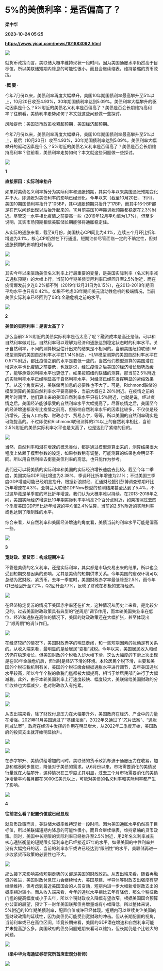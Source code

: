 # 5%的美债利率：是否偏高了？
**梁中华**

**2023-10-24 05:25**

**https://www.yicai.com/news/101883092.html**

![](https://imgcdn.yicai.com/uppics/slides/2023/10/f3c0e3de4689346619c75fcdc927b2fd.jpg)

就货币政策而言，美联储大概率维持现状一段时间。因为美国通胀水平仍然高于目标值，所以美联储短期内降息的可能性很小，而且会继续缩表，维持紧缩的货币政策。

**·概 要 ·**

今年7月份以来，美债利率再度大幅攀升，美国10年期国债利率最高攀升至5%以上，10月20日收至4.93%，30年期国债利率达到5.09%。美债利率大幅攀升的驱动因素是什么？5%附近的美债名义利率是否偏高了？美债是否会长期维持高利率？往前看，美债利率走势如何？本文就这些问题做一些探讨。

风险提示：美国货币政策收紧超预期，美国经济超预期。

今年7月份以来，美债利率再度大幅攀升，美国10年期国债利率最高攀升至5%以上，最后（10月20日）收至4.93%，30年期国债利率达到5.09%。美债利率大幅攀升的驱动因素是什么？5%附近的美债名义利率是否偏高了？美债是否会长期维持高利率？往前看，美债利率走势如何？本文就这些问题做一些探讨。

![](https://imgcdn.yicai.com/uppics/images/2023/10/2305a53b3dac2a8fa8a1648629f3c2a3.jpg)

**1**

**直接原因：实际利率抬升**

如果将美债名义利率拆分为实际利率和通胀预期，其实今年以来美国通胀预期变化并不大，即通胀对美债利率的影响已经弱化。今年以来（截至10月20日，下同），美国10期国债利率抬升了105BP，其中通胀预期只抬升了17BP，而其中16个BP都是在巴以问题出现以后抬升起来的，10月前美国10年期通胀预期都稳定在2.3%附近。尽管这一水平相比疫情之前要高一些（2019年12月平均值为1.7%），但至少说明，其实市场预期相信美联储长期能够将通胀稳定住。

从实际的通胀来看，截至9月份，美国核心CPI同比为4.1%，连续三个月环比折年增速为3.1%，核心CPI仍然在下行通道。短期油价尽管面临一定的不确定性，但对通胀预期的影响相对有限。

![](https://imgcdn.yicai.com/uppics/images/2023/10/d9c49a980ccdbc57d18631c5e1ffb6fb.jpg)

![](https://imgcdn.yicai.com/uppics/images/2023/10/3ec4b3c7ed511ce0a383870ab4d1a0bd.jpg)

其实今年以来驱动美债名义利率上行最重要的变量，是美国实际利率（名义利率减去通胀预期）的大幅上行。当前10年期美债实际利率已经回升至2.5%附近，而在疫情爆发前夕连0.2%都不到（2019年12月31日为0.15%），在2013-2018年期间平均水平也只有0.42%。如果不考虑08年期间美元流动性危机的极端情况，当前美债实际利率已经回到了08年金融危机之前的水平。

![](https://imgcdn.yicai.com/uppics/images/2023/10/b55c0f0eb1ac478fca399d3552ed2c57.jpg)

**2**

**美债的实际利率：是否太高了？**

那么当前2.5%附近的美债实际利率是否太高了呢？融资成本是高还是低，可以和自然利率做对比，自然利率可以理解为经济和通胀达到稳定状态时的利率水平。关于自然利率，不同的测算模型估计出来的结果是不相同的。当前美国纽约联储LW模型测算的美国自然利率水平在1.14%附近，HLW模型测算的美国自然利率水平在0.57%附近，都比疫情之前的水平是要低一些的。当然他们模型测算的美国潜在增速水平也比疫情之前要低，也就是说，经过疫情之后美国的经济增长趋势放缓了，能够承受的利率水平也更低了。如果按照纽约联储的测算，那当前2.5%附近的实际利率水平已经明显高于自然利率水平，对经济已经在发挥明显的紧缩效果了。从这个角度来说，美联储再加息的必要性也不大了。可是，Richmond联储的模型测算的美国自然利率水平要高很多，当前大概在2.28%附近。在疫情之前的两年时间里，他们算出来的美国自然利率水平只有1.5%附近，也就是说，经过疫情之后，美国经济能够承受的自然利率水平大幅提高了。尽管疫情之后，美国至今的经济增速都没有比疫情之前高，但影响自然利率水平的因素比较多，不仅仅是经济增长，还有人口结构、财政赤字、贸易赤字，等等，所以美国的自然利率确实是可能提高的。不过即使和Richmond联储测算的2%以上的自然利率相比，当前2.5%附近的美债实际利率水平也是太高了，也是达到了紧缩的目的。

![](https://imgcdn.yicai.com/uppics/images/2023/10/5d0bbbe26c7a45a89993f3e950599b10.jpg)

当然，自然利率和潜在增速的概念类似，都是通过模型测算出来的，测算结果很大程度上依赖于模型参数的设定，如果参数稍有调整，可能测算的结果也会明显不同。所以用自然利率去衡量美债利率的高低，也只能作为参考。

我们还可以将美债的实际利率和美国的实际经济增长速度去比较。截至今年二季度，美国实际GDP同比增速为2.38%，季调环比折年增速为2.1%；不过美国三季度GDP增速可能已经明显抬升，根据新浪财经、汇通财经援引彭博调查预期环比折年增速在4.3%，亚特兰大联储GDPNow模型的预测结果甚至达到了5.4%，不过这毕竟是单季度的环比折年增速，我们认为大概率难以持续。在2013-2018年之间，美国实际经济增速比10年期实际利率平均高2个百分点附近，如果按照过去四个季度美国GDP环比折年增速的平均值2.4%估算，当前的2.5%附近的实际利率或也达到了限制性的水平。

综合来看，从自然利率和美国经济增速的角度看，美债当前的利率水平可能是偏高一些。

![](https://imgcdn.yicai.com/uppics/images/2023/10/1b3469baaec7096cfc6177cbdd12353b.jpg)

**3**

**宽财政、紧货币：构成短期冲击**

不管是美债的名义利率，还是实际利率，其实都是市场交易出来的结果，所以也会受到短期交易因素的影响，尤其是美债的短期供求关系。今年美国的宏观环境可以总结为宽财政、紧货币。去年一季度时，美国财政赤字率最低降至2.5%，而今年Q1已经回升至7.2%，Q2回升至7.7%，反映了财政在积极的支持经济。

![](https://imgcdn.yicai.com/uppics/images/2023/10/d55f34215720f318395ba46837d4d656.jpg)

在经济稳定复苏的情况下美国赤字率还在扩大，这种情况从历史上来看，是比较少见的。过去美国财政政策具有典型的“逆周期”调节作用，而本轮美国失业率在低位、经济和通胀在高位的情况下，美国的财政政策还在大幅扩张，甚至体现出了“顺周期”的调节作用。

![](https://imgcdn.yicai.com/uppics/images/2023/10/3f28c3ae766b28dea599eb599675f385.jpg)

在经济较好的情况下，美国财政赤字的明显走阔，和一些短期因素的扰动是有关系的。从收入端来看，最明显的是给居民“变相”减税。今年以来，美国居民收入和经济仍在稳定增长，但美国财政的个税收入却大幅下滑，这么大幅度的下滑上次出现是在08年金融危机后，但当时是经济下滑的环境。本轮居民个税下滑，主要和美国的个税征税机制有关，美国的个税征缴会根据通胀水平进行调节，去年美国通胀水平较高，所以今年个税的收税门槛都被大幅提高，相当于给居民部门进行了大幅减税。此外，由于本轮美国利率上行速度较快、幅度较大，美联储给美国财政的分红收益也大幅减少，也对财政收入有拖累。

![](https://imgcdn.yicai.com/uppics/images/2023/10/6f51515d208f00d9e321afd681e3a992.jpg)

![](https://imgcdn.yicai.com/uppics/images/2023/10/df92c0b330a9e3cbb6230180dce3219e.jpg)

从支出端来看，除了财政付息压力在大幅攀升外，美国政府在经济、产业中的力量在增强。2021年11月美国通过了“基建法案”，2022年又通过了“芯片法案”、“通胀削减法案”，政府在经济中发挥的作用在明显增大，从2022年二季度开始，美国政府的投资支出就开始明显抬升。

![](https://imgcdn.yicai.com/uppics/images/2023/10/990a9806051e0e4d8eeba097b9901170.jpg)

![](https://imgcdn.yicai.com/uppics/images/2023/10/39f4570132421fabe378433e6d1be053.jpg)

在赤字攀升、美债供给增加的同时，美联储的货币政策却迫于通胀压力在收紧，加息和缩表同步推进，降低对于美债的需求。从6月份以来，市场需要消化的美债发行量就在大幅攀升，这种情况在三季度尤其明显，过去三个月市场需要消化的美债净增量平均每月都在3000亿美元以上，可能对美债的名义利率和实际利率都产生了影响。

![](https://imgcdn.yicai.com/uppics/images/2023/10/133349ee4f9506f160cc76a81d0fbb89.jpg)

**4**

**往前怎么看？配置价值或已经显现**

就货币政策而言，美联储大概率维持现状一段时间。因为美国通胀水平仍然高于目标值，所以美联储短期内降息的可能性很小，而且会继续缩表，维持紧缩的货币政策。同时，美国中长期限的实际利率已经抬升至2.5%附近，用2年名义利率减去核心通胀衡量的短期限实际利率也已经接近07年的水平，如果美国的中性利率并没有大幅抬升的话，当前的利率水平或许已经达到“限制性”的水平，美联储再进一步收紧货币政策的必要性也不大。

![](https://imgcdn.yicai.com/uppics/images/2023/10/414e08b4fa6f6ed5145eafdf54d846f0.jpg)

那么接下来影响美债短期走势的关键是美国的财政政策。从支出端来看，随着再融资的推进，美国财政付息压力会继续增大，美国基建、半导体等财政支出强度有望继续维持，但考虑到最近美国国会的人员变动，短期内进一步大幅新增财政支出的概率相对较小。而从收入端来看，今年的通胀水平相比去年有降低，那么个税征缴门槛的提高幅度或小于去年，所以个税财政收入降幅有望收窄。根据美国国会预算办公室的展望，预计下一财年美国联邦债务增量或有小幅降低。所以整体来说，5%附近的10年期美债利率，配置价值或许已经体现。短期内可以继续关注美国的宽财政政策的延续性，因为美债仍可能受到宽财政的冲击。但从长期配置的视角，当前利率或已在高位区间。毕竟长期来看，美国的GDP潜在增速和自然利率可能并未提高那么多，美国政府的债务问题短期来看可以维持，但长期仍是个比较大的问题。

![](https://imgcdn.yicai.com/uppics/images/2023/10/bd6082bdc9ba947ee8da1ab897516eb0.jpg)

**（梁中华为海通证券研究所首席宏观分析师）**

**![](https://imgcdn.yicai.com/uppics/images/2023/10/92646365d2ff9461a014a293ba7bdd2e.jpg)**
